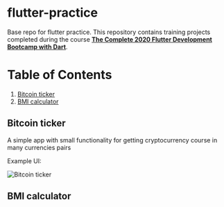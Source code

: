 # flutter-practice
Base repo for flutter practice. 
This repository contains training projects completed during the course
[**The Complete 2020 Flutter Development Bootcamp with Dart**](https://www.udemy.com/course/flutter-bootcamp-with-dart/).

# Table of Contents
1. [Bitcoin ticker](#bTicker)
2. [BMI calculator](#bmiCalculator)

## Bitcoin ticker <a name="bTicker"></a>
A simple app with small functionality for getting cryptocurrency course in many currencies pairs

Example UI:

![Bitcoin ticker](https://github.com/Petrovvich/flutter-practice/master/images/bitcoin_ticker.png)

## BMI calculator <a name="bmiCalculator"></a>